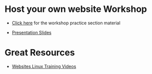 # Host your own website Workshop

- [Click here](Workshop_Guide.md) for the workshop practice section material

- [Presentation Slides](https://drive.google.com/open?id=1EUIBIksNpo7J8b-lZ-QPbLv7cG3CRSY8nlTyrfZ_MvQ)

# Great Resources
- [Websites Linux Training Videos](https://www.lynda.com/)
